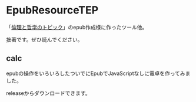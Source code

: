 # EpubResourceTEP
「[倫理と哲学のトピック](https://www.amazon.co.jp/dp/B077G3J5TJ)」のepub作成様に作ったツール他。

拙著です。ぜひ読んでください。

## calc
epubの操作をいろいろしたついでにEpubでJavaScriptなしに電卓を作ってみました。

releaseからダウンロードできます。

